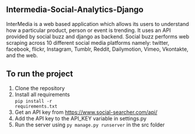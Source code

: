 ## Intermedia-Social-Analytics-Django
InterMedia is a web based application which allows its users to understand how a particular product, person or event is trending. 
It uses an API provided by social buzz and django as backend. 
Social buzz performs web scraping across 10 different social media platforms namely: twitter, facebook, flickr, Instagram, Tumblr, Reddit, Dailymotion, Vimeo, Vkontakte, and the web.

## To run the project
1. Clone the repository<br>
2. Install all requirements<br>
  <code>pip install -r requirements.txt</code>
3. Get an API key from https://www.social-searcher.com/api/<br>
4. Add the API key to the API_KEY variable in settings.py<br>
5. Run the server using <code>py manage.py runserver</code> in the src folder<br>
